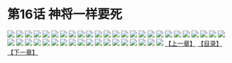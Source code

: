 # 第16话 神将一样要死
![](https://s2.baozimh.com/scomic/sanyanxiaotianlu-samanhua/0/15-t09l/1.jpg)
![](https://s2.baozimh.com/scomic/sanyanxiaotianlu-samanhua/0/15-t09l/2.jpg)
![](https://s2.baozimh.com/scomic/sanyanxiaotianlu-samanhua/0/15-t09l/3.jpg)
![](https://s2.baozimh.com/scomic/sanyanxiaotianlu-samanhua/0/15-t09l/4.jpg)
![](https://s2.baozimh.com/scomic/sanyanxiaotianlu-samanhua/0/15-t09l/5.jpg)
![](https://s2.baozimh.com/scomic/sanyanxiaotianlu-samanhua/0/15-t09l/6.jpg)
![](https://s2.baozimh.com/scomic/sanyanxiaotianlu-samanhua/0/15-t09l/7.jpg)
![](https://s2.baozimh.com/scomic/sanyanxiaotianlu-samanhua/0/15-t09l/8.jpg)
![](https://s2.baozimh.com/scomic/sanyanxiaotianlu-samanhua/0/15-t09l/9.jpg)
![](https://s2.baozimh.com/scomic/sanyanxiaotianlu-samanhua/0/15-t09l/10.jpg)
![](https://s2.baozimh.com/scomic/sanyanxiaotianlu-samanhua/0/15-t09l/11.jpg)
![](https://s2.baozimh.com/scomic/sanyanxiaotianlu-samanhua/0/15-t09l/12.jpg)
![](https://s2.baozimh.com/scomic/sanyanxiaotianlu-samanhua/0/15-t09l/13.jpg)
![](https://s2.baozimh.com/scomic/sanyanxiaotianlu-samanhua/0/15-t09l/14.jpg)
![](https://s2.baozimh.com/scomic/sanyanxiaotianlu-samanhua/0/15-t09l/15.jpg)
![](https://s2.baozimh.com/scomic/sanyanxiaotianlu-samanhua/0/15-t09l/16.jpg)
![](https://s2.baozimh.com/scomic/sanyanxiaotianlu-samanhua/0/15-t09l/17.jpg)
![](https://s2.baozimh.com/scomic/sanyanxiaotianlu-samanhua/0/15-t09l/18.jpg)
![](https://s2.baozimh.com/scomic/sanyanxiaotianlu-samanhua/0/15-t09l/19.jpg)
![](https://s2.baozimh.com/scomic/sanyanxiaotianlu-samanhua/0/15-t09l/20.jpg)
![](https://s2.baozimh.com/scomic/sanyanxiaotianlu-samanhua/0/15-t09l/21.jpg)
![](https://s2.baozimh.com/scomic/sanyanxiaotianlu-samanhua/0/15-t09l/22.jpg)
![](https://s2.baozimh.com/scomic/sanyanxiaotianlu-samanhua/0/15-t09l/23.jpg)
![](https://s2.baozimh.com/scomic/sanyanxiaotianlu-samanhua/0/15-t09l/24.jpg)
![](https://s2.baozimh.com/scomic/sanyanxiaotianlu-samanhua/0/15-t09l/25.jpg)
![](https://s2.baozimh.com/scomic/sanyanxiaotianlu-samanhua/0/15-t09l/26.jpg)
![](https://s2.baozimh.com/scomic/sanyanxiaotianlu-samanhua/0/15-t09l/27.jpg)
![](https://s2.baozimh.com/scomic/sanyanxiaotianlu-samanhua/0/15-t09l/28.jpg)
![](https://s2.baozimh.com/scomic/sanyanxiaotianlu-samanhua/0/15-t09l/29.jpg)
![](https://s2.baozimh.com/scomic/sanyanxiaotianlu-samanhua/0/15-t09l/30.jpg)
![](https://s2.baozimh.com/scomic/sanyanxiaotianlu-samanhua/0/15-t09l/31.jpg)
![](https://s2.baozimh.com/scomic/sanyanxiaotianlu-samanhua/0/15-t09l/32.jpg)
![](https://s2.baozimh.com/scomic/sanyanxiaotianlu-samanhua/0/15-t09l/33.jpg)
![](https://s2.baozimh.com/scomic/sanyanxiaotianlu-samanhua/0/15-t09l/34.jpg)
![](https://s2.baozimh.com/scomic/sanyanxiaotianlu-samanhua/0/15-t09l/35.jpg)
![](https://s2.baozimh.com/scomic/sanyanxiaotianlu-samanhua/0/15-t09l/36.jpg)
![](https://s2.baozimh.com/scomic/sanyanxiaotianlu-samanhua/0/15-t09l/37.jpg)
![](https://s2.baozimh.com/scomic/sanyanxiaotianlu-samanhua/0/15-t09l/38.jpg)
![](https://s2.baozimh.com/scomic/sanyanxiaotianlu-samanhua/0/15-t09l/39.jpg)
![](https://s2.baozimh.com/scomic/sanyanxiaotianlu-samanhua/0/15-t09l/40.jpg)
![](https://s2.baozimh.com/scomic/sanyanxiaotianlu-samanhua/0/15-t09l/41.jpg)
![](https://s2.baozimh.com/scomic/sanyanxiaotianlu-samanhua/0/15-t09l/42.jpg)
![](https://s2.baozimh.com/scomic/sanyanxiaotianlu-samanhua/0/15-t09l/43.jpg)
[【上一章】](./15.md)
[【目录】](./README.md)
[【下一章】](./17.md)
